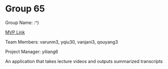 # Group 65
Group Name: :^)

[MVP Link](https://docs.google.com/document/d/1YwoP5HPrPHWIh8Mtk2KFFkHnQAQdqCijNLDDnJ2QZrw/edit?usp=sharing)

Team Members: varunm3, yqiu30, vanjani3, qouyang3

Project Manager: yiliang6

An application that takes lecture videos and outputs summarized transcripts
